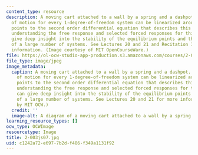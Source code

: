 ```yaml
---
content_type: resource
description: A moving cart attached to a wall by a spring and a dashpot. The equations
  of motion for every 1-degree-of-freedom system can be linearized around the equilibrium
  points to the second order differential equation that describes this system. Thus,
  understanding the free response and selected forced responses for this system can
  give deep insight into the stability of the equilibrium points and the behavior
  of a large number of systems. See Lectures 20 and 21 and Recitation 11 for more
  information. (Image courtesy of MIT OpenCourseWare.)
file: https://ol-ocw-studio-app-production.s3.amazonaws.com/courses/2-003j-dynamics-and-control-i-spring-2007/c1242a72e6977b2df486f349a1131f92_2-003js07.jpg
file_type: image/jpeg
image_metadata:
  caption: A moving cart attached to a wall by a spring and a dashpot. The equations
    of motion for every 1-degree-of-freedom system can be linearized around the equilibrium
    points to the second order differential equation that describes this system. Thus,
    understanding the free response and selected forced responses for this system
    can give deep insight into the stability of the equilibrium points and the behavior
    of a large number of systems. See Lectures 20 and 21 for more information. (Image
    by MIT OCW.)
  credit: ''
  image-alt: A diagram of a moving cart attached to a wall by a spring and a dashpot.
learning_resource_types: []
ocw_type: OCWImage
resourcetype: Image
title: 2-003js07.jpg
uid: c1242a72-e697-7b2d-f486-f349a1131f92
---
```

